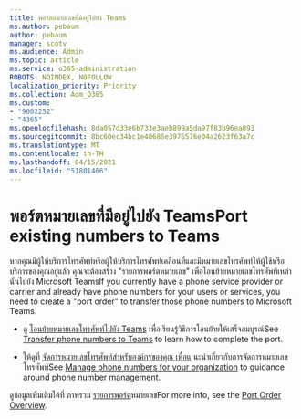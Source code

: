 ```yaml
---
title: พอร์ตหมายเลขที่มีอยู่ไปยัง Teams
ms.author: pebaum
author: pebaum
manager: scotv
ms.audience: Admin
ms.topic: article
ms.service: o365-administration
ROBOTS: NOINDEX, NOFOLLOW
localization_priority: Priority
ms.collection: Adm_O365
ms.custom:
- "9002252"
- "4365"
ms.openlocfilehash: 8da057d33e6b733e3aeb899a5da97f83b96ea893
ms.sourcegitcommit: 8bc60ec34bc1e40685e3976576e04a2623f63a7c
ms.translationtype: MT
ms.contentlocale: th-TH
ms.lasthandoff: 04/15/2021
ms.locfileid: "51801466"
---
```

# <a name="port-existing-numbers-to-teams"></a><span data-ttu-id="09ba7-102">พอร์ตหมายเลขที่มีอยู่ไปยัง Teams</span><span class="sxs-lookup"><span data-stu-id="09ba7-102">Port existing numbers to Teams</span></span>

<span data-ttu-id="09ba7-103">หากคุณมีผู้ให้บริการโทรศัพท์หรือผู้ให้บริการโทรศัพท์เคลื่อนที่และมีหมายเลขโทรศัพท์ให้ผู้ใช้หรือบริการของคุณอยู่แล้ว คุณจะต้องสร้าง "รายการพอร์ตหมายเลข" เพื่อโอนย้ายหมายเลขโทรศัพท์เหล่านั้นไปยัง Microsoft Teams</span><span class="sxs-lookup"><span data-stu-id="09ba7-103">If you currently have a phone service provider or carrier and already have phone numbers for your users or services, you need to create a "port order" to transfer those phone numbers to Microsoft Teams.</span></span>

- <span data-ttu-id="09ba7-104">ดู [โอนย้ายหมายเลขโทรศัพท์ไปยัง Teams](https://docs.microsoft.com/microsoftteams/phone-number-calling-plans/transfer-phone-numbers-to-teams) เพื่อเรียนรู้วิธีการโอนย้ายให้เสร็จสมบูรณ์</span><span class="sxs-lookup"><span data-stu-id="09ba7-104">See [Transfer phone numbers to Teams](https://docs.microsoft.com/microsoftteams/phone-number-calling-plans/transfer-phone-numbers-to-teams) to learn how to complete the port.</span></span> 

- <span data-ttu-id="09ba7-105">ให้ดูที่ [จัดการหมายเลขโทรศัพท์สําหรับองค์กรของคุณ เพื่อแ](https://docs.microsoft.com/microsoftteams/manage-phone-numbers-for-your-organization/manage-phone-numbers-for-your-organization) นะนําเกี่ยวกับการจัดการหมายเลขโทรศัพท์</span><span class="sxs-lookup"><span data-stu-id="09ba7-105">See [Manage phone numbers for your organization](https://docs.microsoft.com/microsoftteams/manage-phone-numbers-for-your-organization/manage-phone-numbers-for-your-organization) to guidance around phone number management.</span></span> 

<span data-ttu-id="09ba7-106">ดูข้อมูลเพิ่มเติมได้ที่ ภาพรวม [รายการพอร์ต](https://docs.microsoft.com/MicrosoftTeams/phone-number-calling-plans/port-order-overview)หมายเลข</span><span class="sxs-lookup"><span data-stu-id="09ba7-106">For more info, see the [Port Order Overview](https://docs.microsoft.com/MicrosoftTeams/phone-number-calling-plans/port-order-overview).</span></span> 
